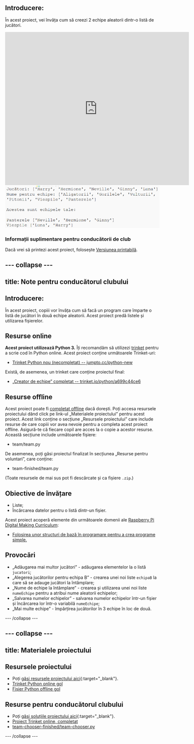 ## Introducere:

În acest proiect, vei învăța cum să creezi 2 echipe aleatorii dintr-o listă de jucători.

<div class="trinket">
  <iframe src="https://trinket.io/embed/python/17808d7c48?outputOnly=true&start=result" width="600" height="500" frameborder="0" marginwidth="0" marginheight="0" allowfullscreen>
  </iframe>
  <img src="images/team-finished.png">
</div>

### Informații suplimentare pentru conducătorii de club

Dacă vrei să printezi acest proiect, folosește [Versiunea printabilă](https://projects.raspberrypi.org/ro-RO/projects/team-chooser/print).

--- collapse ---
---
title: Note pentru conducătorul clubului
---

## Introducere:

În acest proiect, copiii vor învăța cum să facă un program care împarte o listă de jucători în două echipe aleatorii. Acest proiect predă listele și utilizarea fișierelor.

## Resurse online

**Acest proiect utilizează Python 3.** Îți recomandăm să utilizezi [trinket](https://trinket.io/) pentru a scrie cod în Python online. Acest proiect conține următoarele Trinket-uri:

* [Trinket Python nou (necompletat) -- jumpto.cc/python-new](https://trinket.io/python/204ebc7605)

Există, de asemenea, un trinket care conține proiectul final:

* [„Creator de echipe” completat -- trinket.io/python/a699c44ce6](https://trinket.io/python/17808d7c48)

## Resurse offline

Acest proiect poate fi [completat offline](https://www.codeclubprojects.org/en-GB/resources/python-working-offline/) dacă dorești. Poți accesa resursele proiectului dând click pe link-ul „Materialele proiectului” pentru acest proiect. Acest link conține o secțiune „Resursele proiectului” care include resurse de care copiii vor avea nevoie pentru a completa acest proiect offline. Asigură-te că fiecare copil are acces la o copie a acestor resurse. Această secțiune include următoarele fișiere:

* team/team.py

De asemenea, poți găsi proiectul finalizat în secțiunea „Resurse pentru voluntari”, care conține:

* team-finished/team.py

(Toate resursele de mai sus pot fi descărcate și ca fișiere `.zip`.)

## Obiective de învățare

* Liste;
* Încărcarea datelor pentru o listă dintr-un fișier.

Acest proiect acoperă elemente din următoarele domenii ale [Raspberry Pi Digital Making Curriculum](http://rpf.io/curriculum):

* [Folosirea unor structuri de bază în programare pentru a crea programe simple.](https://www.raspberrypi.org/curriculum/programming/creator)

## Provocări

* „Adăugarea mai multor jucători” - adăugarea elementelor la o listă `jucatori`;
* „Alegerea jucătorilor pentru echipa B” - crearea unei noi liste `echipaB` la care să se adauge jucători la întâmplare;
* „Nume de echipe la întâmplare” - crearea și utilizarea unei noi liste `numeEchipe` pentru a atribui nume aleatorii echipelor;
* „Salvarea numelor echipelor” - salvarea numelor echipelor într-un fișier și încărcarea lor într-o variabilă `numeEchipe`;
* „Mai multe echipe” - împărțirea jucătorilor în 3 echipe în loc de două.

--- /collapse ---

--- collapse ---
---
title: Materialele proiectului
---

## Resursele proiectului

* Poți [găsi resursele proiectului aici](http://rpf.io/p/ro-RO/team-chooser-go){:target="_blank"}.
* [Trinket Python online gol](https://trinket.io/python/204ebc7605)
* [Fișier Python offline gol](resources/new-new.py)

## Resurse pentru conducătorul clubului

* Poți [găsi soluțiile proiectului aici](http://rpf.io/p/ro-RO/team-chooser-get){:target="_blank"}.
* [Proiect Trinket online, completat](https://trinket.io/python/17808d7c48)
* [team-chooser-finished/team-chooser.py](resources/team-chooser-finished-team-chooser.py)

--- /collapse ---